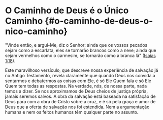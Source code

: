 # O Caminho de Deus é o Único Caminho {#o-caminho-de-deus-o-nico-caminho}

&quot;Vinde então, e arguí-Me, diz o Senhor: ainda que os vossos pecados sejam como a escarlata, eles se tornarão brancos como a neve; ainda que sejam vermelhos como o carmesim, se tornarão como a branca lã&quot; ([Isaías 1:18](http://bibliaonline.com.br/acf/is/1/18)).

Este maravilhoso versículo, que descreve nossa experiência de salvação já no Antigo Testamento, revela claramente que quando Deus nos convida a sentarmos e debatermos as coisas com Ele, é só Ele Quem fala e só Ele Quem tem todas as respostas. Na verdade, nós, de nossa parte, nada temos a dizer. Se nos aproximamos de Deus cheios de justiça própria, jamais seremos salvos. A obra da salvação está baseada na satisfação de Deus para com a obra de Cristo sobre a cruz, e é só pela graça e amor de Deus que a oferta de salvação nos foi estendida. Nem a argumentação humana e nem os feitos humanos têm qualquer parte no assunto.
